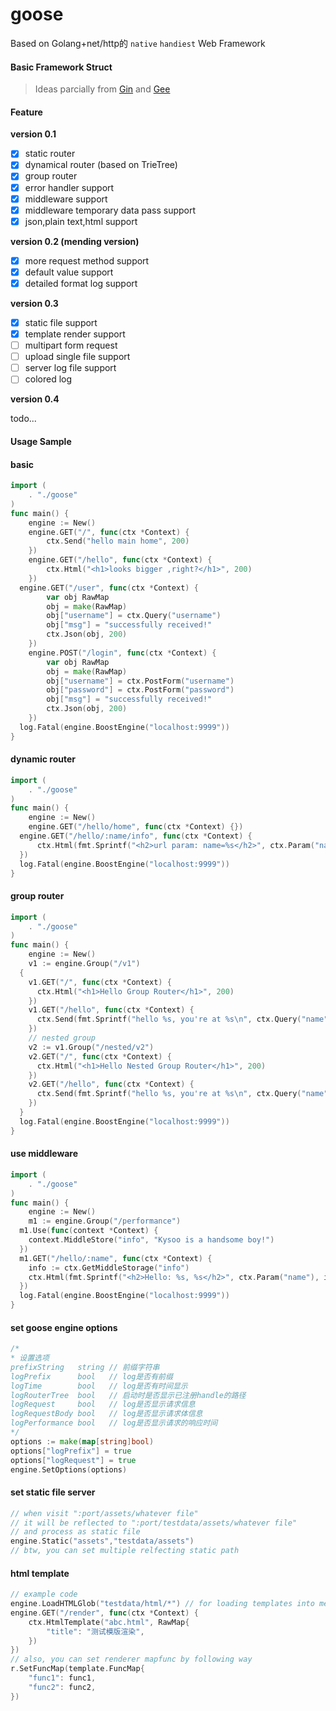 # goose

Based on Golang+net/http的 `native` `handiest` Web Framework

#### Basic Framework Struct
> Ideas parcially from [Gin](https://github.com/gin-gonic/gin) and [Gee](https://github.com/geektutu/7days-golang)

#### Feature

**version 0.1**

- [x] static router
- [x] dynamical router (based on TrieTree)
- [x] group router
- [x] error handler support
- [x] middleware support
- [x] middleware temporary data pass support
- [x] json,plain text,html support

**version 0.2 (mending version)**
- [x] more request method support
- [x] default value support
- [x] detailed format log support

**version 0.3**
- [x] static file support
- [x] template render support
- [ ] multipart form request
- [ ] upload single file support 
- [ ] server log file support
- [ ] colored log

**version 0.4**

todo...

#### Usage Sample

#### basic

```go
import (
	. "./goose"
)
func main() {
	engine := New()
	engine.GET("/", func(ctx *Context) {
		ctx.Send("hello main home", 200)
	})
	engine.GET("/hello", func(ctx *Context) {
		ctx.Html("<h1>looks bigger ,right?</h1>", 200)
	})
  engine.GET("/user", func(ctx *Context) {
		var obj RawMap
		obj = make(RawMap)
		obj["username"] = ctx.Query("username")
		obj["msg"] = "successfully received!"
		ctx.Json(obj, 200)
	})
	engine.POST("/login", func(ctx *Context) {
		var obj RawMap
		obj = make(RawMap)
		obj["username"] = ctx.PostForm("username")
		obj["password"] = ctx.PostForm("password")
		obj["msg"] = "successfully received!"
		ctx.Json(obj, 200)
	})
  log.Fatal(engine.BoostEngine("localhost:9999"))
}
```

#### dynamic router

```go
import (
	. "./goose"
)
func main() {
	engine := New()
	engine.GET("/hello/home", func(ctx *Context) {})
  engine.GET("/hello/:name/info", func(ctx *Context) {
      ctx.Html(fmt.Sprintf("<h2>url param: name=%s</h2>", ctx.Param("name")), 200)
  })
  log.Fatal(engine.BoostEngine("localhost:9999"))
}
```

#### group router

```go
import (
	. "./goose"
)
func main() {
	engine := New()
	v1 := engine.Group("/v1")
  {
    v1.GET("/", func(ctx *Context) {
      ctx.Html("<h1>Hello Group Router</h1>", 200)
    })
    v1.GET("/hello", func(ctx *Context) {
      ctx.Send(fmt.Sprintf("hello %s, you're at %s\n", ctx.Query("name"), ctx.Path), 200)
    })
    // nested group
    v2 := v1.Group("/nested/v2")
    v2.GET("/", func(ctx *Context) {
      ctx.Html("<h1>Hello Nested Group Router</h1>", 200)
    })
    v2.GET("/hello", func(ctx *Context) {
      ctx.Send(fmt.Sprintf("hello %s, you're at %s\n", ctx.Query("name"), ctx.Path), 200)
    })
  }
  log.Fatal(engine.BoostEngine("localhost:9999"))
}
```

#### use middleware

```go
import (
	. "./goose"
)
func main() {
	engine := New()
	m1 := engine.Group("/performance")
  m1.Use(func(context *Context) {
    context.MiddleStore("info", "Kysoo is a handsome boy!")
  })
  m1.GET("/hello/:name", func(ctx *Context) {
    info := ctx.GetMiddleStorage("info")
    ctx.Html(fmt.Sprintf("<h2>Hello: %s, %s</h2>", ctx.Param("name"), info), 200)
  })
  log.Fatal(engine.BoostEngine("localhost:9999"))
}
```

#### set goose engine options

```go
/*
* 设置选项
prefixString   string // 前缀字符串
logPrefix      bool   // log是否有前缀
logTime        bool   // log是否有时间显示
logRouterTree  bool   // 启动时是否显示已注册handle的路径
logRequest     bool   // log是否显示请求信息
logRequestBody bool   // log是否显示请求体信息
logPerformance bool   // log是否显示请求的响应时间
*/
options := make(map[string]bool)
options["logPrefix"] = true
options["logRequest"] = true
engine.SetOptions(options)
```

#### set static file server

```go
// when visit ":port/assets/whatever file" 
// it will be reflected to ":port/testdata/assets/whatever file" 
// and process as static file 
engine.Static("assets","testdata/assets")
// btw, you can set multiple relfecting static path
```

#### html template

```go
// example code
engine.LoadHTMLGlob("testdata/html/*") // for loading templates into memory
engine.GET("/render", func(ctx *Context) {
    ctx.HtmlTemplate("abc.html", RawMap{
        "title": "测试模版渲染",
    })
})
// also, you can set renderer mapfunc by following way
r.SetFuncMap(template.FuncMap{
    "func1": func1,
    "func2": func2,
})
```
